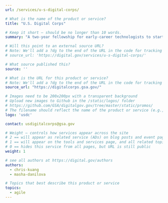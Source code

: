 ```yaml
---
url: /services/u-s-digital-corps/

# What is the name of the product or service?
title: "U.S. Digital Corps"

# Keep it short — should be no longer than 10 words.
summary: "A two-year fellowship for early-career technologists to start careers in public service, with professional development and mentorship."

# Will this point to an external source URL?
# Note: We'll add a ?dg to the end of the URL in the code for tracking purposes
# source_url: 'https://digital.gov/services/u-s-digital-corps/'

# What source published this?
source: ''

# What is the URL for this product or service?
# Note: We'll add a ?dg to the end of the URL in the code for tracking purposes
source_url: "https://digitalcorps.gsa.gov/"

# Images need to be 200x200px with a transparent background
# Upload new images to Github in the /static/logos/ folder
# https://github.com/GSA/digitalgov.gov/tree/master/static/promos/
# The filename should reflect the name of the product or service (e.g., challenge-gov.png)
logo: 'usdc'

contact: usdigitalcorps@gsa.gov

# Weight — controls how services appear across the site
# 2 == will appear as related service (ADs) on blog posts and event pages
# 1 == will appear on the tools and services page, and all related topic pages
# 0 == hides this service from all pages, but URL is still public
weight: 1

# see all authors at https://digital.gov/authors
authors:
  - chris-kuang
  - masha-danilova

# Topics that best describe this product or service
topics:
  - agile
---
```

